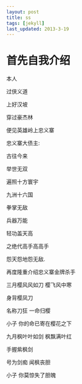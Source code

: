 ```yaml
---
layout: post
title: ss
tags: [jekyll]
last_updated: 2013-3-19
---
```



# 首先自我介绍

本人

过侠义道

上好汉坡

穿过豪杰林

便见英雄岭上忠义寨

忠义寨大债主:

古往今来

举世无双

遍照十方寰宇

九洲十六国

拳掌无敌

兵器万能

轻功盖天高

之绝代高手高高手

怨天怨地怨无敌.



再度隆重介绍忠义寨金牌杀手


三月樱风风如刀 樱飞风中寒

身背樱凤刀 

名称刀狂 一命归樱

小子 你的命已寄在樱花之下


九月枫叶叶如剑 枫飘满叶红

手握紫枫剑

号为剑痴 闻枫丧胆

小子 你莫惊失了胆魄

 
